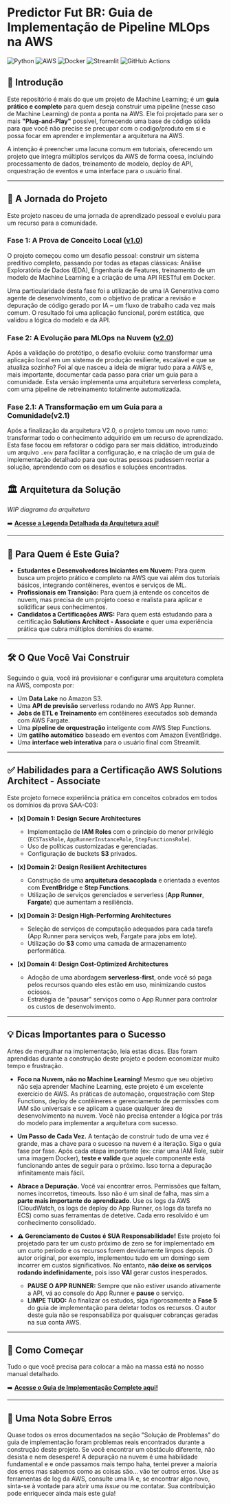 # Predictor Fut BR: Guia de Implementação de Pipeline MLOps na AWS

![Python](https://img.shields.io/badge/Python-3.11-3776AB?style=for-the-badge&logo=python)
![AWS](https://img.shields.io/badge/AWS-232F3E?style=for-the-badge&logo=amazon-aws)
![Docker](https://img.shields.io/badge/Docker-2496ED?style=for-the-badge&logo=docker)
![Streamlit](https://img.shields.io/badge/Streamlit-FF4B4B?style=for-the-badge&logo=streamlit)
![GitHub Actions](https://img.shields.io/badge/GitHub_Actions-2088FF?style=for-the-badge&logo=githubactions&logoColor=white)

## 📖 Introdução

Este repositório é mais do que um projeto de Machine Learning; é um **guia prático e completo** para quem deseja construir uma pipeline (nesse caso de Machine Learning) de ponta a ponta na AWS. Ele foi projetado para ser o mais **"Plug-and-Play"** possível, fornecendo uma base de código sólida para que você não precise se precupar com o codigo/produto em si e possa focar em aprender e implementar a arquitetura na AWS.

A intenção é preencher uma lacuna comum em tutoriais, oferecendo um projeto que integra múltiplos serviços da AWS de forma coesa, incluindo processamento de dados, treinamento de modelo, deploy de API, orquestração de eventos e uma interface para o usuário final.

---

## 🧭 A Jornada do Projeto

Este projeto nasceu de uma jornada de aprendizado pessoal e evoluiu para um recurso para a comunidade.

### Fase 1: A Prova de Conceito Local ([v1.0](https://github.com/bolinhx/predictor_fut_br/releases/tag/v1.0))
O projeto começou como um desafio pessoal: construir um sistema preditivo completo, passando por todas as etapas clássicas: Análise Exploratória de Dados (EDA), Engenharia de Features, treinamento de um modelo de Machine Learning e a criação de uma API RESTful em Docker.

Uma particularidade desta fase foi a utilização de uma IA Generativa como agente de desenvolvimento, com o objetivo de praticar a revisão e depuração de código gerado por IA – um fluxo de trabalho cada vez mais comum. O resultado foi uma aplicação funcional, porém estática, que validou a lógica do modelo e da API.

### Fase 2: A Evolução para MLOps na Nuvem ([v2.0](https://github.com/Bolinhx/predictor_fut_br/releases/tag/v2.0))
Após a validação do protótipo, o desafio evoluiu: como transformar uma aplicação local em um sistema de produção resiliente, escalável e que se atualiza sozinho? Foi aí que nasceu a ideia de migrar tudo para a AWS e, mais importante, documentar cada passo para criar um guia para a comunidade. Esta versão implementa uma arquitetura serverless completa, com uma pipeline de retreinamento totalmente automatizada.

### Fase 2.1: A Transformação em um Guia para a Comunidade(v2.1)
Após a finalização da arquitetura V2.0, o projeto tomou um novo rumo: transformar todo o conhecimento adquirido em um recurso de aprendizado. Esta fase focou em refatorar o código para ser mais didático, introduzindo um arquivo `.env` para facilitar a configuração, e na criação de um guia de implementação detalhado para que outras pessoas pudessem recriar a solução, aprendendo com os desafios e soluções encontradas.

## 🏛️ Arquitetura da Solução

_WIP diagrama da arquitetura_

➡️ **[Acesse a Legenda Detalhada da Arquitetura aqui!](./ARCHITECTURE_LEGEND.md)**

---

## 🎯 Para Quem é Este Guia?

* **Estudantes e Desenvolvedores Iniciantes em Nuvem:** Para quem busca um projeto prático e completo na AWS que vai além dos tutoriais básicos, integrando contêineres, eventos e serviços de ML.
* **Profissionais em Transição:** Para quem já entende os conceitos de nuvem, mas precisa de um projeto coeso e realista para aplicar e solidificar seus conhecimentos.
* **Candidatos a Certificações AWS:** Para quem está estudando para a certificação **Solutions Architect - Associate** e quer uma experiência prática que cubra múltiplos domínios do exame.

---

## 🛠️ O Que Você Vai Construir

Seguindo o guia, você irá provisionar e configurar uma arquitetura completa na AWS, composta por:
* Um **Data Lake** no Amazon S3.
* Uma **API de previsão** serverless rodando no AWS App Runner.
* **Jobs de ETL e Treinamento** em contêineres executados sob demanda com AWS Fargate.
* Uma **pipeline de orquestração** inteligente com AWS Step Functions.
* Um **gatilho automático** baseado em eventos com Amazon EventBridge.
* Uma **interface web interativa** para o usuário final com Streamlit.

---

## ✅ Habilidades para a Certificação AWS Solutions Architect - Associate

Este projeto fornece experiência prática em conceitos cobrados em todos os domínios da prova SAA-C03:

- **[x] Domain 1: Design Secure Architectures**
  - Implementação de **IAM Roles** com o princípio do menor privilégio (`ECSTaskRole`, `AppRunnerInstanceRole`, `StepFunctionsRole`).
  - Uso de políticas customizadas e gerenciadas.
  - Configuração de buckets **S3** privados.

- **[x] Domain 2: Design Resilient Architectures**
  - Construção de uma **arquitetura desacoplada** e orientada a eventos com **EventBridge** e **Step Functions**.
  - Utilização de serviços gerenciados e serverless (**App Runner**, **Fargate**) que aumentam a resiliência.

- **[x] Domain 3: Design High-Performing Architectures**
  - Seleção de serviços de computação adequados para cada tarefa (App Runner para serviços web, Fargate para jobs em lote).
  - Utilização do **S3** como uma camada de armazenamento performática.

- **[x] Domain 4: Design Cost-Optimized Architectures**
  - Adoção de uma abordagem **serverless-first**, onde você só paga pelos recursos quando eles estão em uso, minimizando custos ociosos.
  - Estratégia de "pausar" serviços como o App Runner para controlar os custos de desenvolvimento.

---

## 💡 Dicas Importantes para o Sucesso

Antes de mergulhar na implementação, leia estas dicas. Elas foram aprendidas durante a construção deste projeto e podem economizar muito tempo e frustração.

* **Foco na Nuvem, não no Machine Learning!**
    Mesmo que seu objetivo não seja aprender Machine Learning, este projeto é um excelente exercício de AWS. As práticas de automação, orquestração com Step Functions, deploy de contêineres e gerenciamento de permissões com IAM são universais e se aplicam a quase qualquer área de desenvolvimento na nuvem. Você não precisa entender a lógica por trás do modelo para implementar a arquitetura com sucesso.

* **Um Passo de Cada Vez.**
    A tentação de construir tudo de uma vez é grande, mas a chave para o sucesso na nuvem é a iteração. Siga o guia fase por fase. Após cada etapa importante (ex: criar uma IAM Role, subir uma imagem Docker), **teste e valide** que aquele componente está funcionando antes de seguir para o próximo. Isso torna a depuração infinitamente mais fácil.

* **Abrace a Depuração.**
    Você vai encontrar erros. Permissões que faltam, nomes incorretos, timeouts. Isso não é um sinal de falha, mas sim a **parte mais importante do aprendizado**. Use os logs da AWS (CloudWatch, os logs de deploy do App Runner, os logs da tarefa no ECS) como suas ferramentas de detetive. Cada erro resolvido é um conhecimento consolidado.

* **⚠️ Gerenciamento de Custos é SUA Responsabilidade!**
    Este projeto foi projetado para ter um custo próximo de zero se for implementado em um curto período e os recursos forem devidamente limpos depois. O autor original, por exemplo, implementou tudo em um domingo sem incorrer em custos significativos. No entanto, **não deixe os serviços rodando indefinidamente**, pois isso **VAI** gerar custos inesperados.
    * **PAUSE O APP RUNNER:** Sempre que não estiver usando ativamente a API, vá ao console do App Runner e **pause** o serviço.
    * **LIMPE TUDO:** Ao finalizar os estudos, siga rigorosamente a **Fase 5** do guia de implementação para deletar todos os recursos. O autor deste guia não se responsabiliza por quaisquer cobranças geradas na sua conta AWS.

---

## 🚀 Como Começar

Tudo o que você precisa para colocar a mão na massa está no nosso manual detalhado.

➡️ **[Acesse o Guia de Implementação Completo aqui!](./IMPLEMENTATION_GUIDE.md)**

---

## 💬 Uma Nota Sobre Erros

Quase todos os erros documentados na seção "Solução de Problemas" do guia de implementação foram problemas reais encontrados durante a construção deste projeto. Se você encontrar um obstáculo diferente, não desista e nem desespere! A depuração na nuvem é uma habilidade fundamental e e onde passamos mais tempo haha, tentei prever a maioria dos erros mas sabemos como as coisas são... vão ter outros erros. Use as ferramentas de log da AWS, consulte uma IA e, se encontrar algo novo, sinta-se à vontade para abrir uma *issue* ou me contatar. Sua contribuição pode enriquecer ainda mais este guia!